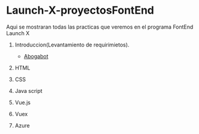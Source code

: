 # Launch-X-proyectosFontEnd
Aqui se mostraran todas las practicas que veremos en el programa FontEnd Launch X

1. Introduccion(Levantamiento de requirimietos).

    - [Abogabot](Abogabot.md)

2. HTML
3. CSS
4. Java script
5. Vue.js
6. Vuex
7. Azure
